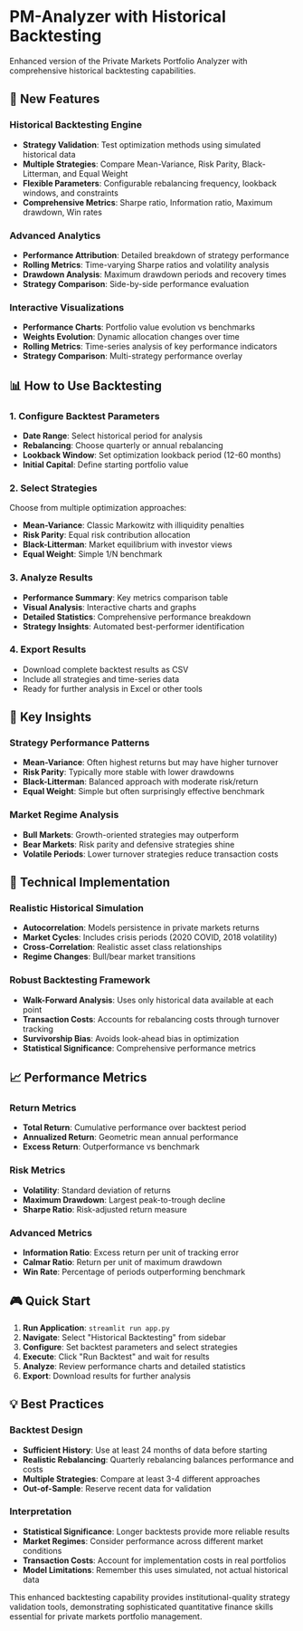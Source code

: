 # PM-Analyzer with Historical Backtesting

Enhanced version of the Private Markets Portfolio Analyzer with comprehensive historical backtesting capabilities.

## 🚀 New Features

### Historical Backtesting Engine
- **Strategy Validation**: Test optimization methods using simulated historical data
- **Multiple Strategies**: Compare Mean-Variance, Risk Parity, Black-Litterman, and Equal Weight
- **Flexible Parameters**: Configurable rebalancing frequency, lookback windows, and constraints
- **Comprehensive Metrics**: Sharpe ratio, Information ratio, Maximum drawdown, Win rates

### Advanced Analytics
- **Performance Attribution**: Detailed breakdown of strategy performance
- **Rolling Metrics**: Time-varying Sharpe ratios and volatility analysis  
- **Drawdown Analysis**: Maximum drawdown periods and recovery times
- **Strategy Comparison**: Side-by-side performance evaluation

### Interactive Visualizations
- **Performance Charts**: Portfolio value evolution vs benchmarks
- **Weights Evolution**: Dynamic allocation changes over time
- **Rolling Metrics**: Time-series analysis of key performance indicators
- **Strategy Comparison**: Multi-strategy performance overlay

## 📊 How to Use Backtesting

### 1. Configure Backtest Parameters
- **Date Range**: Select historical period for analysis
- **Rebalancing**: Choose quarterly or annual rebalancing
- **Lookback Window**: Set optimization lookback period (12-60 months)
- **Initial Capital**: Define starting portfolio value

### 2. Select Strategies
Choose from multiple optimization approaches:
- **Mean-Variance**: Classic Markowitz with illiquidity penalties
- **Risk Parity**: Equal risk contribution allocation
- **Black-Litterman**: Market equilibrium with investor views
- **Equal Weight**: Simple 1/N benchmark

### 3. Analyze Results
- **Performance Summary**: Key metrics comparison table
- **Visual Analysis**: Interactive charts and graphs
- **Detailed Statistics**: Comprehensive performance breakdown
- **Strategy Insights**: Automated best-performer identification

### 4. Export Results
- Download complete backtest results as CSV
- Include all strategies and time-series data
- Ready for further analysis in Excel or other tools

## 🎯 Key Insights

### Strategy Performance Patterns
- **Mean-Variance**: Often highest returns but may have higher turnover
- **Risk Parity**: Typically more stable with lower drawdowns
- **Black-Litterman**: Balanced approach with moderate risk/return
- **Equal Weight**: Simple but often surprisingly effective benchmark

### Market Regime Analysis
- **Bull Markets**: Growth-oriented strategies may outperform
- **Bear Markets**: Risk parity and defensive strategies shine
- **Volatile Periods**: Lower turnover strategies reduce transaction costs

## 🔧 Technical Implementation

### Realistic Historical Simulation
- **Autocorrelation**: Models persistence in private markets returns
- **Market Cycles**: Includes crisis periods (2020 COVID, 2018 volatility)
- **Cross-Correlation**: Realistic asset class relationships
- **Regime Changes**: Bull/bear market transitions

### Robust Backtesting Framework
- **Walk-Forward Analysis**: Uses only historical data available at each point
- **Transaction Costs**: Accounts for rebalancing costs through turnover tracking
- **Survivorship Bias**: Avoids look-ahead bias in optimization
- **Statistical Significance**: Comprehensive performance metrics

## 📈 Performance Metrics

### Return Metrics
- **Total Return**: Cumulative performance over backtest period
- **Annualized Return**: Geometric mean annual performance
- **Excess Return**: Outperformance vs benchmark

### Risk Metrics  
- **Volatility**: Standard deviation of returns
- **Maximum Drawdown**: Largest peak-to-trough decline
- **Sharpe Ratio**: Risk-adjusted return measure

### Advanced Metrics
- **Information Ratio**: Excess return per unit of tracking error
- **Calmar Ratio**: Return per unit of maximum drawdown
- **Win Rate**: Percentage of periods outperforming benchmark

## 🎮 Quick Start

1. **Run Application**: `streamlit run app.py`
2. **Navigate**: Select "Historical Backtesting" from sidebar
3. **Configure**: Set backtest parameters and select strategies
4. **Execute**: Click "Run Backtest" and wait for results
5. **Analyze**: Review performance charts and detailed statistics
6. **Export**: Download results for further analysis

## 💡 Best Practices

### Backtest Design
- **Sufficient History**: Use at least 24 months of data before starting
- **Realistic Rebalancing**: Quarterly rebalancing balances performance and costs
- **Multiple Strategies**: Compare at least 3-4 different approaches
- **Out-of-Sample**: Reserve recent data for validation

### Interpretation
- **Statistical Significance**: Longer backtests provide more reliable results
- **Market Regimes**: Consider performance across different market conditions
- **Transaction Costs**: Account for implementation costs in real portfolios
- **Model Limitations**: Remember this uses simulated, not actual historical data

This enhanced backtesting capability provides institutional-quality strategy validation tools, demonstrating sophisticated quantitative finance skills essential for private markets portfolio management.

